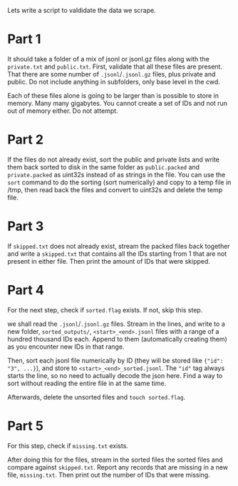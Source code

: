 
Lets write a script to valdidate the data we scrape.

# Part 1
It should take a folder of a mix of jsonl or jsonl.gz files along with the `private.txt` and `public.txt`.
First, validate that all these files are present. That there are some number of `.jsonl`/`.jsonl.gz` files, plus private and public.
Do not include anything in subfolders, only base level in the cwd.

Each of these files alone is going to be larger than is possible to store in memory. Many many gigabytes. You cannot create a
set of IDs and not run out of memory either. Do not attempt.

# Part 2
If the files do not already exist, sort the public and private lists and write them back sorted to disk in the same folder as
`public.packed` and `private.packed` as uint32s instead of as strings in the file. You can use the `sort` command to do the sorting
(sort numerically) and copy to a temp file in /tmp, then read back the files and convert to uint32s and delete the temp file.

# Part 3
If `skipped.txt` does not already exist, stream the packed files back together and write a `skipped.txt` that contains all the IDs
starting from 1 that are not present in either file. Then print the amount of IDs that were skipped.

# Part 4
For the next step, check if `sorted.flag` exists. If not, skip this step.

we shall read the `.jsonl`/`.jsonl.gz` files. Stream in the lines, and write to a new folder, `sorted_outputs/`,
`<start>_<end>.jsonl` files with a range of a hundred thousand IDs each. Append to them (automatically creating them) as you encounter
new IDs in that range.

Then, sort each jsonl file numerically by ID (they will be stored like `{"id": "3", ...}`), and store to `<start>_<end>_sorted.jsonl`.
The `"id"` tag always starts the line, so no need to actually decode the json here. Find a way to sort without reading the entire
file in at the same time.

Afterwards, delete the unsorted files and `touch sorted.flag`.

# Part 5
For this step, check if `missing.txt` exists.

After doing this for the files, stream in the sorted files the sorted files and compare against `skipped.txt`. Report any records
that are missing in a new file, `missing.txt`. Then print out the number of IDs that were missing.
